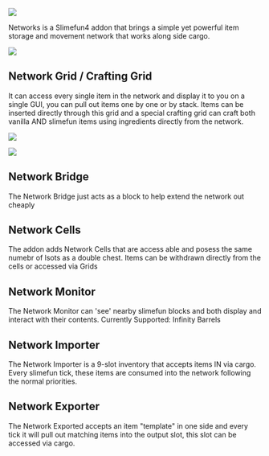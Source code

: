 ![](https://github.com/Sefiraat/Networks/blob/master/images/logo/logo_large.png?raw=true)

Networks is a Slimefun4 addon that brings a simple yet powerful item storage and movement network that works along side
cargo.

![](https://github.com/Sefiraat/Networks/blob/master/images/wiki/setup.png?raw=true)

## Network Grid / Crafting Grid

It can access every single item in the network and display it to you on a single GUI, you can pull out items one by one
or by stack. Items can be inserted directly through this grid and a special crafting grid can craft both vanilla AND
slimefun items using ingredients directly from the network.

![](https://github.com/Sefiraat/Networks/blob/master/images/wiki/grid.png?raw=true)

![](https://github.com/Sefiraat/Networks/blob/master/images/wiki/grid_crafting.png?raw=true)

## Network Bridge

The Network Bridge just acts as a block to help extend the network out cheaply

## Network Cells

The addon adds Network Cells that are access able and posess the same numebr of lsots as a double chest. Items can be
withdrawn directly from the cells or accessed via Grids

## Network Monitor

The Network Monitor can 'see' nearby slimefun blocks and both display and interact with their contents. Currently
Supported:
Infinity Barrels

## Network Importer

The Network Importer is a 9-slot inventory that accepts items IN via cargo. Every slimefun tick, these items are
consumed into the network following the normal priorities.

## Network Exporter

The Network Exported accepts an item "template" in one side and every tick it will pull out matching items into the
output slot, this slot can be accessed via cargo.
